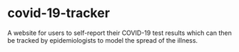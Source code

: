 # covid-19-tracker
A website for users to self-report their COVID-19 test results which can then be tracked by epidemiologists to model the spread of the illness. 

